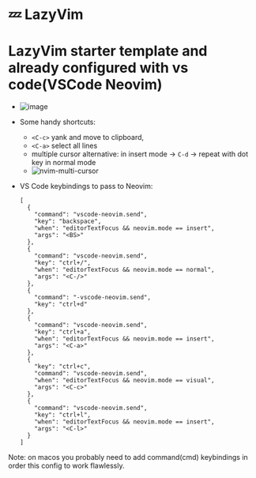 # 💤 LazyVim
# LazyVim starter template and already configured with vs code(VSCode Neovim)
 - ![image](https://github.com/cStralpt/lazycodium-starter-template/assets/95400822/ffe8d4c5-bf06-43c2-becd-b0a03b222b67)
 - Some handy shortcuts:
   - `<C-c>` yank and move to clipboard,
   - `<C-a>` select all lines
   - multiple cursor alternative: in insert mode -> `C-d` -> repeat with dot key in normal mode
   - ![nvim-multi-cursor](https://github.com/cStralpt/lazycodium-starter-template/assets/95400822/935bfec5-0873-4b47-9685-40ab437e8b87)


 - VS Code keybindings to pass to Neovim:
   ```
   [
     {
       "command": "vscode-neovim.send",
       "key": "backspace",
       "when": "editorTextFocus && neovim.mode == insert",
       "args": "<BS>"
     },
     {
       "command": "vscode-neovim.send",
       "key": "ctrl+/",
       "when": "editorTextFocus && neovim.mode == normal",
       "args": "<C-/>"
     },
     {
       "command": "-vscode-neovim.send",
       "key": "ctrl+d"
     },
     {
       "command": "vscode-neovim.send",
       "key": "ctrl+a",
       "when": "editorTextFocus && neovim.mode == insert",
       "args": "<C-a>"
     },
     {
       "key": "ctrl+c",
       "command": "vscode-neovim.send",
       "when": "editorTextFocus && neovim.mode == visual",
       "args": "<C-c>"
     },
     {
       "command": "vscode-neovim.send",
       "key": "ctrl+l",
       "when": "editorTextFocus && neovim.mode == insert",
       "args": "<C-l>"
     }
   ]
   ```
Note: on macos you probably need to add command(cmd) keybindings in order this config to work flawlessly.
